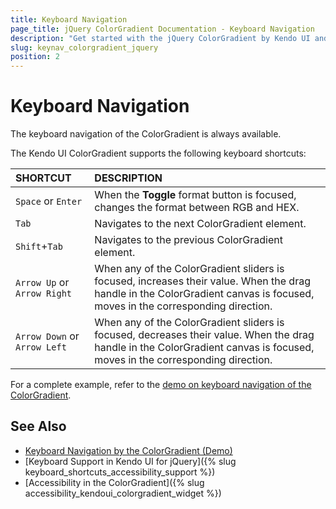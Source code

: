 ```yaml
---
title: Keyboard Navigation
page_title: jQuery ColorGradient Documentation - Keyboard Navigation
description: "Get started with the jQuery ColorGradient by Kendo UI and learn about the accessibility support it provides through its keyboard navigation functionality."
slug: keynav_colorgradient_jquery
position: 2
---
```


# Keyboard Navigation

The keyboard navigation of the ColorGradient is always available.

The Kendo UI ColorGradient supports the following keyboard shortcuts:

| SHORTCUT						| DESCRIPTION				                                                        |
|:---                 |:---                                                                                |
| `Space` or `Enter`             | When the **Toggle** format button is focused, changes the format between RGB and HEX.|
| `Tab`               | Navigates to the next ColorGradient element.|
| `Shift`+`Tab`    | Navigates to the previous ColorGradient element.|
| `Arrow Up` or `Arrow Right`    | When any of the ColorGradient sliders is focused, increases their value. When the drag handle in the ColorGradient canvas is focused, moves in the corresponding direction.|
| `Arrow Down` or `Arrow Left`    | When any of the ColorGradient sliders is focused, decreases their value. When the drag handle in the ColorGradient canvas is focused, moves in the corresponding direction.|

For a complete example, refer to the [demo on keyboard navigation of the ColorGradient](https://demos.telerik.com/kendo-ui/colorgradient/keyboard-navigation).

## See Also

* [Keyboard Navigation by the ColorGradient (Demo)](https://demos.telerik.com/kendo-ui/colorgradient/keyboard-navigation)
* [Keyboard Support in Kendo UI for jQuery]({% slug keyboard_shortcuts_accessibility_support %})
* [Accessibility in the ColorGradient]({% slug accessibility_kendoui_colorgradient_widget %})
